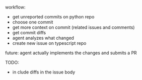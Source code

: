


workflow:
- get unreported commits on python repo 
- choose one commit
- get more context on commit (related issues and comments) 
- get commit diffs 
- agent analyzes what changed 
- create new issue on typescript repo 



future: agent actually implements the changes and submits a PR


TODO:
- in clude diffs in the issue body 
